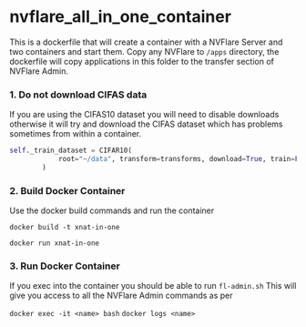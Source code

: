 # nvflare_all_in_one_container

This is a dockerfile that will create a container with a NVFlare Server and two containers and start them.
Copy any NVFlare to ``/apps`` directory, the dockerfile will copy applications in this folder to the transfer section of NVFlare Admin.

### 1. Do not download CIFAS data

If you are using the CIFAS10 dataset you will need to disable downloads otherwise it will try and download the CIFAS dataset which has problems sometimes from within a container.

```python
self._train_dataset = CIFAR10(
            root="~/data", transform=transforms, download=True, train=False
        )
```

### 2. Build Docker Container

Use the docker build commands and run the container

``docker build -t xnat-in-one ``

``docker run xnat-in-one``

### 3. Run Docker Container

If you exec into the container you should be able to run ``fl-admin.sh``
This will give you access to all the NVFlare Admin commands as per


``docker exec -it <name> bash``
``docker logs <name>``

